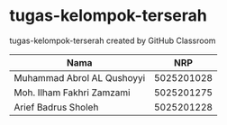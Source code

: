 # tugas-kelompok-terserah
tugas-kelompok-terserah created by GitHub Classroom


| Nama                       | NRP        |
| -------------------------- | ---------- |
| Muhammad Abrol AL Qushoyyi | 5025201028 |
| Moh. Ilham Fakhri Zamzami  | 5025201275 |
| Arief Badrus Sholeh        | 5025201228 |
